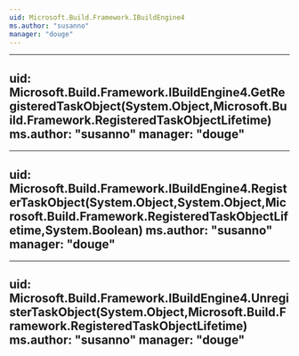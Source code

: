 ```yaml
---
uid: Microsoft.Build.Framework.IBuildEngine4
ms.author: "susanno"
manager: "douge"
---
```


---
uid: Microsoft.Build.Framework.IBuildEngine4.GetRegisteredTaskObject(System.Object,Microsoft.Build.Framework.RegisteredTaskObjectLifetime)
ms.author: "susanno"
manager: "douge"
---

---
uid: Microsoft.Build.Framework.IBuildEngine4.RegisterTaskObject(System.Object,System.Object,Microsoft.Build.Framework.RegisteredTaskObjectLifetime,System.Boolean)
ms.author: "susanno"
manager: "douge"
---

---
uid: Microsoft.Build.Framework.IBuildEngine4.UnregisterTaskObject(System.Object,Microsoft.Build.Framework.RegisteredTaskObjectLifetime)
ms.author: "susanno"
manager: "douge"
---
